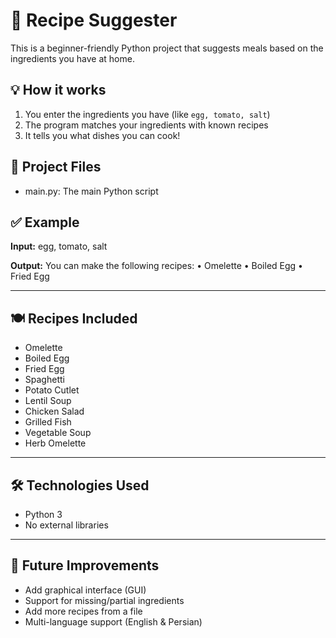 # 🍳 Recipe Suggester

This is a beginner-friendly Python project that suggests meals based on the ingredients you have at home.

## 💡 How it works

1. You enter the ingredients you have (like `egg, tomato, salt`)
2. The program matches your ingredients with known recipes
3. It tells you what dishes you can cook!

## 📂 Project Files

- main.py: The main Python script

## ✅ Example

**Input:**
 egg, tomato, salt


**Output:**
 You can make the following recipes:
• Omelette
• Boiled Egg
• Fried Egg

---

## 🍽️ Recipes Included

- Omelette
- Boiled Egg
- Fried Egg
- Spaghetti
- Potato Cutlet
- Lentil Soup
- Chicken Salad
- Grilled Fish
- Vegetable Soup
- Herb Omelette

---

## 🛠️ Technologies Used

- Python 3
- No external libraries


---

## 🚀 Future Improvements

- Add graphical interface (GUI)
- Support for missing/partial ingredients
- Add more recipes from a file
- Multi-language support (English & Persian)